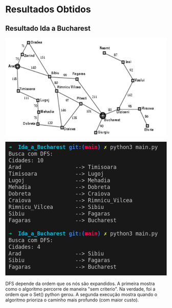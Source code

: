 # Resultados Obtidos

## Resultado Ida a Bucharest

![Mapa_da_Romenia](../../BFS/Ida_a_Bucharest/Romenia.png)

![Resultado](./Resultados_Ida_a_Bucharest_DFS.png)

DFS depende da ordem que os nós são expandidos. A primeira mostra como o algoritmo percorre de maneira "sem criterio". Na verdade, foi a ordem que o Set() python gerou. A segunda execução mostra quando o algoritmo prioriza o caminho mais profundo (com maior custo).